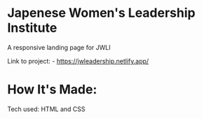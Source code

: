 # Japenese Women's Leadership Institute
A responsive landing page for JWLI

Link to project: - https://jwleadership.netlify.app/

# How It's Made:
Tech used: HTML and CSS